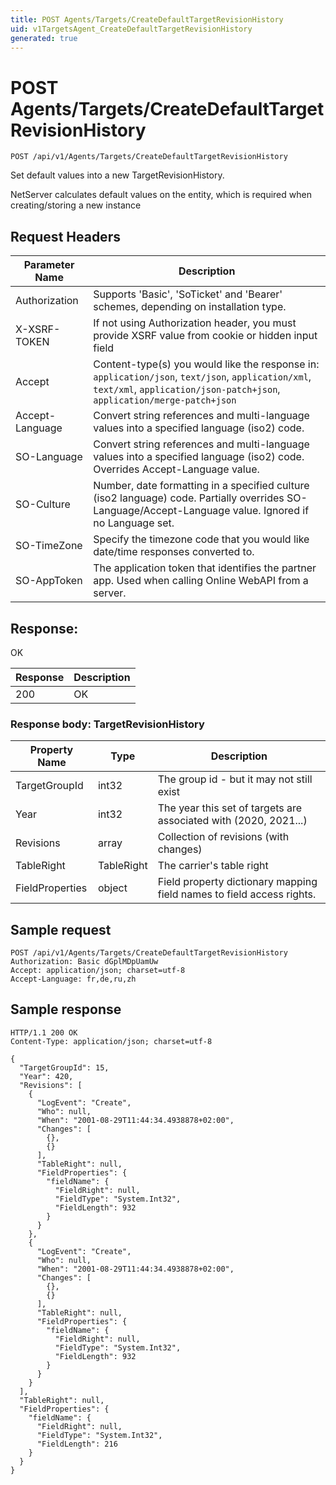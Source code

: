 ```yaml
---
title: POST Agents/Targets/CreateDefaultTargetRevisionHistory
uid: v1TargetsAgent_CreateDefaultTargetRevisionHistory
generated: true
---
```


# POST Agents/Targets/CreateDefaultTargetRevisionHistory

```http
POST /api/v1/Agents/Targets/CreateDefaultTargetRevisionHistory
```

Set default values into a new TargetRevisionHistory.


NetServer calculates default values on the entity, which is required when creating/storing a new instance







## Request Headers

| Parameter Name | Description |
|----------------|-------------|
| Authorization  | Supports 'Basic', 'SoTicket' and 'Bearer' schemes, depending on installation type. |
| X-XSRF-TOKEN   | If not using Authorization header, you must provide XSRF value from cookie or hidden input field |
| Accept         | Content-type(s) you would like the response in: `application/json`, `text/json`, `application/xml`, `text/xml`, `application/json-patch+json`, `application/merge-patch+json` |
| Accept-Language | Convert string references and multi-language values into a specified language (iso2) code. |
| SO-Language | Convert string references and multi-language values into a specified language (iso2) code. Overrides Accept-Language value. |
| SO-Culture | Number, date formatting in a specified culture (iso2 language) code. Partially overrides SO-Language/Accept-Language value. Ignored if no Language set. |
| SO-TimeZone | Specify the timezone code that you would like date/time responses converted to. |
| SO-AppToken | The application token that identifies the partner app. Used when calling Online WebAPI from a server. |


## Response:

OK

| Response | Description |
|----------------|-------------|
| 200 | OK |

### Response body: TargetRevisionHistory

| Property Name | Type |  Description |
|----------------|------|--------------|
| TargetGroupId | int32 | The group id - but it may not still exist |
| Year | int32 | The year this set of targets are associated with (2020, 2021...) |
| Revisions | array | Collection of revisions (with changes) |
| TableRight | TableRight | The carrier's table right |
| FieldProperties | object | Field property dictionary mapping field names to field access rights. |

## Sample request

```http!
POST /api/v1/Agents/Targets/CreateDefaultTargetRevisionHistory
Authorization: Basic dGplMDpUamUw
Accept: application/json; charset=utf-8
Accept-Language: fr,de,ru,zh
```

## Sample response

```http_
HTTP/1.1 200 OK
Content-Type: application/json; charset=utf-8

{
  "TargetGroupId": 15,
  "Year": 420,
  "Revisions": [
    {
      "LogEvent": "Create",
      "Who": null,
      "When": "2001-08-29T11:44:34.4938878+02:00",
      "Changes": [
        {},
        {}
      ],
      "TableRight": null,
      "FieldProperties": {
        "fieldName": {
          "FieldRight": null,
          "FieldType": "System.Int32",
          "FieldLength": 932
        }
      }
    },
    {
      "LogEvent": "Create",
      "Who": null,
      "When": "2001-08-29T11:44:34.4938878+02:00",
      "Changes": [
        {},
        {}
      ],
      "TableRight": null,
      "FieldProperties": {
        "fieldName": {
          "FieldRight": null,
          "FieldType": "System.Int32",
          "FieldLength": 932
        }
      }
    }
  ],
  "TableRight": null,
  "FieldProperties": {
    "fieldName": {
      "FieldRight": null,
      "FieldType": "System.Int32",
      "FieldLength": 216
    }
  }
}
```
